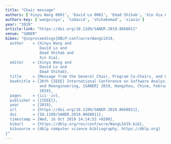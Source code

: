 ```yaml
---
title: "Chair message"
authors: ['Xinyu Wang 0001', 'David Lo 0001', 'Emad Shihab', 'Xin Xia 0001']
authors-key: ['wangxinyu', 'lodavid', 'shihabemad', 'xiaxin']
year: "2019"
article-link: "https://doi.org/10.1109/SANER.2019.8668011"
venue: "SANER"
bibex: "@inproceedings{DBLP:conf/wcre/WangLSX19,
  author    = {Xinyu Wang and
               David Lo and
               Emad Shihab and
               Xin Xia},
  editor    = {Xinyu Wang and
               David Lo and
               Emad Shihab},
  title     = {Message from the General Chair, Program Co-Chairs, and Local Chair},
  booktitle = {26th {IEEE} International Conference on Software Analysis, Evolution
               and Reengineering, {SANER} 2019, Hangzhou, China, February 24-27,
               2019},
  pages     = {iii--iv},
  publisher = {{IEEE}},
  year      = {2019},
  url       = {https://doi.org/10.1109/SANER.2019.8668011},
  doi       = {10.1109/SANER.2019.8668011},
  timestamp = {Wed, 16 Oct 2019 14:14:53 +0200},
  biburl    = {https://dblp.org/rec/conf/wcre/WangLSX19.bib},
  bibsource = {dblp computer science bibliography, https://dblp.org}
}"
---
```

